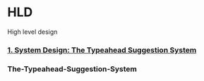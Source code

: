 # HLD
High level design

### [1. System Design: The Typeahead Suggestion System](#The-Typeahead-Suggestion-System)



### The-Typeahead-Suggestion-System

